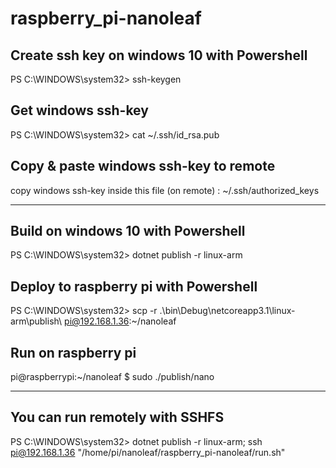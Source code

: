 # raspberry_pi-nanoleaf

## Create ssh key on windows 10 with Powershell
PS C:\WINDOWS\system32> ssh-keygen

## Get windows ssh-key 
PS C:\WINDOWS\system32> cat ~/.ssh/id_rsa.pub

## Copy & paste windows ssh-key to remote 
copy windows ssh-key inside this file (on remote) : ~/.ssh/authorized_keys
____

## Build on windows 10 with Powershell
PS C:\WINDOWS\system32> dotnet publish -r linux-arm

## Deploy to raspberry pi with Powershell
PS C:\WINDOWS\system32> scp -r .\bin\Debug\netcoreapp3.1\linux-arm\publish\ pi@192.168.1.36:~/nanoleaf

## Run on raspberry pi 
pi@raspberrypi:~/nanoleaf $ sudo ./publish/nano 


___

## You can run remotely with SSHFS
PS C:\WINDOWS\system32> dotnet publish -r linux-arm; ssh pi@192.168.1.36 "/home/pi/nanoleaf/raspberry_pi-nanoleaf/run.sh"
